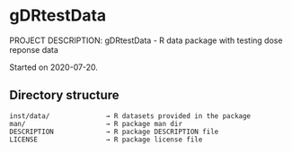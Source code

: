 # gDRtestData

PROJECT DESCRIPTION:
gDRtestData - R data package with testing dose reponse data

Started on 2020-07-20.

## Directory structure

```
inst/data/				→ R datasets provided in the package
man/					→ R package man dir
DESCRIPTION				→ R package DESCRIPTION file
LICENSE					→ R package license file
```

